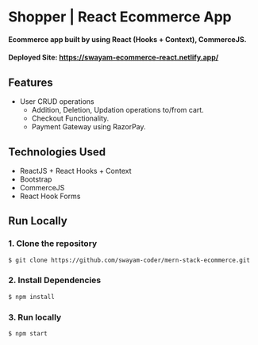 # Shopper | React Ecommerce App
#### Ecommerce app built by using React (Hooks + Context), CommerceJS.
#### Deployed Site: https://swayam-ecommerce-react.netlify.app/

<!-- ### [Live demo](https://salinaka-ecommerce.web.app/) -->
<!-- 
![Salinaka screenshot](https://raw.githubusercontent.com/jgudo/ecommerce-react/master/static/screeny1.png)
![Salinaka screenshot](https://raw.githubusercontent.com/jgudo/ecommerce-react/master/static/screeny2.png)
![Salinaka screenshot](https://raw.githubusercontent.com/jgudo/ecommerce-react/master/static/screeny3.png)
![Salinaka screenshot](https://raw.githubusercontent.com/jgudo/ecommerce-react/master/static/screeny7.png) -->

## Features

* User CRUD operations
  * Addition, Deletion, Updation operations to/from cart. 
  * Checkout Functionality.
  * Payment Gateway using RazorPay.

## Technologies Used

* ReactJS + React Hooks + Context
* Bootstrap
* CommerceJS
* React Hook Forms

## Run Locally
### 1. Clone the repository
```sh
$ git clone https://github.com/swayam-coder/mern-stack-ecommerce.git
```

### 2. Install Dependencies
```sh
$ npm install 
```
### 3. Run locally
```sh
$ npm start 
```
